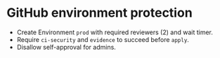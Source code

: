 # GitHub environment protection
- Create Environment `prod` with required reviewers (2) and wait timer.
- Require `ci-security` and `evidence` to succeed before `apply`.
- Disallow self-approval for admins.
